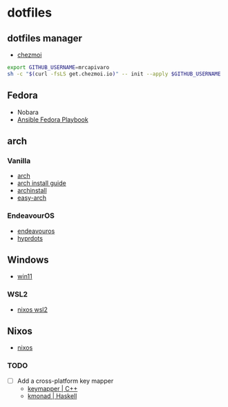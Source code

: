 # dotfiles

## dotfiles manager
- [chezmoi](https://www.chezmoi.io/)
```bash
export GITHUB_USERNAME=mrcapivaro
sh -c "$(curl -fsLS get.chezmoi.io)" -- init --apply $GITHUB_USERNAME
```
## Fedora
- Nobara
- [Ansible Fedora Playbook](https://github.com/steadywool/fedora-playbook)

## arch
### Vanilla
- [arch](https://archlinux.org/download/)
- [arch install guide](https://wiki.archlinux.org/title/Installation_guide)
- [archinstall](https://github.com/archlinux/archinstall)
- [easy-arch](https://github.com/classy-giraffe/easy-arch)

### EndeavourOS
- [endeavouros](https://endeavouros.com/)
- [hyprdots](https://github.com/prasanthrangan/hyprdots)

## Windows
- [win11](https://www.microsoft.com/software-download/windows11)

### WSL2
- [nixos wsl2](https://github.com/nix-community/NixOS-WSL?tab=readme-ov-file)

## Nixos
- [nixos](https://nixos.org/download/)

### TODO
- [ ] Add a cross-platform key mapper
    - [keymapper | C++](https://github.com/houmain/keymapper)
    - [kmonad | Haskell](https://github.com/kmonad/kmonad)
